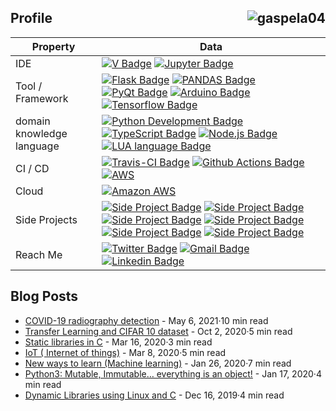 ## Profile  <img src="https://komarev.com/ghpvc/?username=gaspela04&color=brightgreen&style=plastic" alt="gaspela04" align="right">
Property                 | Data  
-------------------------|------
IDE           | [![V Badge](https://img.shields.io/badge/-Visual%20Studio-A8B9CC?style=flat&logo=C&logoColor=white)](https://github.com/search?q=user%3Agaspela04&type=Repositories) [![Jupyter Badge](https://img.shields.io/badge/-Jupyter-FFC300?style=flat&logo=Jupyter&logoColor=white)](https://github.com/search?q=user%3Agaspela04&type=Repositories)
Tool / Framework         | [![Flask Badge](https://img.shields.io/badge/-Flask-FFC300?style=flat&logo=Flask&logoColor=white)](https://flask.palletsprojects.com/en/1.1.x/) [![PANDAS Badge](https://img.shields.io/badge/-PANDAS-5C2D91?style=flat&logo=Pandas&logoColor=white)](https://github.com/search?q=user%3Agaspela04&type=Repositories) [![PyQt Badge](https://img.shields.io/badge/-PyQt-41CD52?style=flat&logo=Qt&logoColor=white)](https://github.com/search?q=user%3Agaspela04&type=Repositories) [![Arduino Badge](https://img.shields.io/badge/-Arduino-00979D?style=flat&logo=Arduino&logoColor=white)](https://github.com/search?q=user%3Agaspela04&type=Repositories) [![Tensorflow Badge](https://img.shields.io/badge/-Tensorflow-F2BD1A?style=flat&logo=Tensorflow&logoColor=white)](https://github.com/search?q=user%3Agaspela04&type=Repositories)
domain knowledge language        | [![Python Development Badge](https://img.shields.io/badge/-Python-DAF7A6?style=flat&logo=python&logoColor=white)](https://github.com/search?q=user%3Agaspela04&type=Repositories) [![TypeScript Badge](https://img.shields.io/badge/-Type%20Script-6cb803?style=flat&logo=typescript&logoColor=white)](https://github.com/search?q=user%3Agaspela04&type=Repositories) [![Node.js Badge](https://img.shields.io/badge/-Node.js%20-6f89a2?style=flat&logo=tsnode&logoColor=white)](https://github.com/search?q=user%3Agaspela04&type=Repositories) [![LUA language Badge](https://img.shields.io/badge/-LUA%20language-036CB5?style=flat&logo=lua&logoColor=white)](https://github.com/search?q=user%3Agaspela04&type=Repositories)
CI / CD                  | [![Travis-CI Badge](https://img.shields.io/badge/-Travis%20CI-3EAAAF?style=flat&logo=Travis-CI&logoColor=white)](https://github.com/gaspela04/gaspela04) [![Github Actions Badge](https://img.shields.io/badge/-Github%20Actions-2088FF?style=flat&logo=Github-Actions&logoColor=white)](https://github.com/gaspela04/gaspela04) [![AWS](https://img.shields.io/badge/-AWS-ccad51?style=flat&logo=amazonaws&logoColor=white)](https://github.com/gaspela04/gaspela04)
Cloud                 |  [![Amazon AWS](https://img.shields.io/badge/-Amazon%20AWS-0089D6?style=flat&logo=amazonaws&logoColor=white)](https://github.com/search?q=user%3Agaspela04&type=Repositories)
Side Projects            | [![Side Project Badge](https://img.shields.io/badge/-PrinTF%20C-A8B9CC?style=flat&logoColor=white)](https://github.com/Gaspela04/Printf) [![Side Project Badge](https://img.shields.io/badge/-Monty%20C-A8B9CC?style=flat&logoColor=white)](https://github.com/Gaspela04/Monty) [![Side Project Badge](https://img.shields.io/badge/-Simple%20Shell%20C-A8B9CC?style=flat&logoColor=white)](https://github.com/Gaspela04/Simple_shell) [![Side Project Badge](https://img.shields.io/badge/-Project%20Nativo%20JS-A8B9CC?style=flat&logoColor=white)](https://github.com/Gaspela04/Nativo) [![Side Project Badge](https://img.shields.io/badge/-AirBnB%20JS-A8B9CC?style=flat&logoColor=white)](https://github.com/Gaspela04/AirBnB_clone_v4) [![Side Project Badge](https://img.shields.io/badge/-XRay%20Classifier%20Pneumonia%20COVID19-A8B9CC?style=flat&logoColor=white)](https://github.com/Gaspela/Xray-classifier-Pneumonia-detection-COVID19) 
Reach Me                 | [![Twitter Badge](https://img.shields.io/badge/-Gaspela-00acee?style=flat&logo=twitter&logoColor=white)](https://twitter.com/gaspela) [![Gmail Badge](https://img.shields.io/badge/-Email_Contact-e54448?style=flat&logo=Gmail&logoColor=white)](mailto:samirmillanorozco@hotmail.com) [![Linkedin Badge](https://img.shields.io/badge/-Samirmillan-blue?style=flat&logo=Linkedin&logoColor=white)](https://www.linkedin.com/in/gaspela/)

## Blog Posts
<!-- blog start -->
* [COVID-19 radiography detection](https://samirmillanorozco.medium.com/covid-19-radiography-detection-4ff589c4ee33) - May 6, 2021·10 min read
* [Transfer Learning and CIFAR 10 dataset](https://medium.com/@samirmillanorozco/transfer-learning-and-cifar-10-dataset-cefc81eff75b) - Oct 2, 2020·5 min read
* [Static libraries in C](https://medium.com/@samirmillanorozco/static-libraries-in-c-a15331005cd7) - Mar 16, 2020·3 min read
* [IoT ( Internet of things)](https://medium.com/@samirmillanorozco/iot-internet-of-things-87aad699a2a6) - Mar 8, 2020·5 min read
* [New ways to learn (Machine learning)](https://medium.com/@samirmillanorozco/new-ways-to-learn-machine-learning-ed4ab9a98918) - Jan 26, 2020·7 min read
* [Python3: Mutable, Immutable… everything is an object!](https://medium.com/@samirmillanorozco/python3-mutable-immutable-everything-is-an-object-1268de245096) - Jan 17, 2020·4 min read
* [Dynamic Libraries using Linux and C](https://medium.com/@samirmillanorozco/dynamic-libraries-using-linux-and-c-ed6c9aea8b47) - Dec 16, 2019·4 min read
<!-- blog end -->
